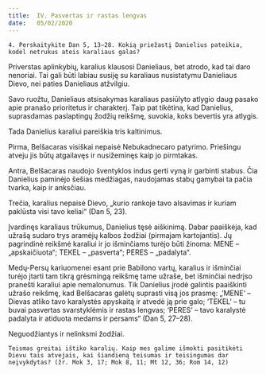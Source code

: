 ```yaml
---
title:  IV. Pasvertas ir rastas lengvas
date:   05/02/2020
---
```


`4. Perskaitykite Dan 5, 13–28. Kokią priežastį Danielius pateikia, kodėl netrukus ateis karaliaus galas?`
										
Priverstas aplinkybių, karalius klausosi Danieliaus, bet atrodo, kad tai daro nenoriai. Tai gali būti labiau susiję su karaliaus nusistatymu Danieliaus Dievo, nei paties Danieliaus atžvilgiu.

Savo ruožtu, Danieliaus atsisakymas karaliaus pasiūlyto atlygio daug pasako apie pranašo prioritetus ir charakterį. Taip pat tikėtina, kad Danielius, suprasdamas paslaptingų žodžių reikšmę, suvokia, koks bevertis yra atlygis.

Tada Danielius karaliui pareiškia tris kaltinimus.

Pirma, Belšacaras visiškai nepaisė Nebukadnecaro patyrimo. Priešingu atveju jis būtų atgailavęs ir nusižeminęs kaip jo pirmtakas.

Antra, Belšacaras naudojo šventyklos indus gerti vyną ir garbinti stabus. Čia Danielius paminėjo šešias medžiagas, naudojamas stabų gamybai ta pačia tvarka, kaip ir anksčiau.

Trečia, karalius nepaisė Dievo, „kurio rankoje tavo alsavimas ir kuriam paklūsta visi tavo keliai“ (Dan 5, 23).

Įvardinęs karaliaus trūkumus, Danielius tęsė aiškinimą. Dabar paaiškėja, kad užrašą sudaro trys aramėjų kalbos žodžiai (pirmajam kartojantis). Jų pagrindinė reikšmė karaliui ir jo išminčiams turėjo būti žinoma: MENE – „apskaičiuota“; TEKEL – „pasverta“; PERES – „padalyta“.

Medų-Persų kariuomenei esant prie Babilono vartų, karalius ir išminčiai turėjo įtarti tam tikrą grėsmingą reikšmę tame užraše, bet išminčiai nedrįso pranešti karaliui apie nemalonumus. Tik Danielius įrodė galintis paaiškinti užrašo reikšmę, kad Belšacaras galėtų suprasti visą jos prasmę: „‘MENE‘ – Dievas atliko tavo karalystės apyskaitą ir atvedė ją prie galo; ‘TEKEL‘ – tu buvai pasvertas svarstyklėmis ir rastas lengvas; ‘PERES‘ – tavo karalystė padalyta ir atiduota medams ir persams“ (Dan 5, 27–28).

Neguodžiantys ir nelinksmi žodžiai.

`Teismas greitai ištiko karalių. Kaip mes galime išmokti pasitikėti Dievu tais atvejais, kai šiandieną teisumas ir teisingumas dar neįvykdytas? (žr. Mok 3, 17; Mok 8, 11; Mt 12, 36; Rom 14, 12)`
